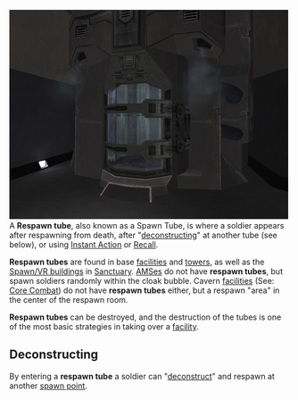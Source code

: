 ![](../images/PSScreenShot0289.jpg "fig:PSScreenShot0289.jpg") A **Respawn
tube**, also known as a Spawn Tube, is where a soldier appears after respawning
from death, after "[deconstructing](../terminology/Deconstruct.md)" at another
tube (see below), or using [Instant Action](../terminology/Instant_Action.md) or
[Recall](../terminology/Recall.md).

**Respawn tubes** are found in base [facilities](../locations/Facilities.md) and
[towers](../locations/Towers.md), as well as the
[Spawn/VR buildings](../locations/Respawn_Building.md) in
[Sanctuary](../locations/Sanctuary.md).
[AMSes](../vehicles/Advanced_Mobile_Station.md) do not have **respawn tubes**,
but spawn soldiers randomly within the cloak bubble. Cavern
[facilities](../locations/Facilities.md) (See: [Core Combat](Core_Combat.md)) do
not have **respawn tubes** either, but a respawn "area" in the center of the
respawn room.

**Respawn tubes** can be destroyed, and the destruction of the tubes is one of
the most basic strategies in taking over a
[facility](../locations/Facilities.md).

## Deconstructing

By entering a **respawn tube** a soldier can
"[deconstruct](../terminology/Deconstruct.md)" and respawn at another
[spawn point](../terminology/Spawn_point.md).


